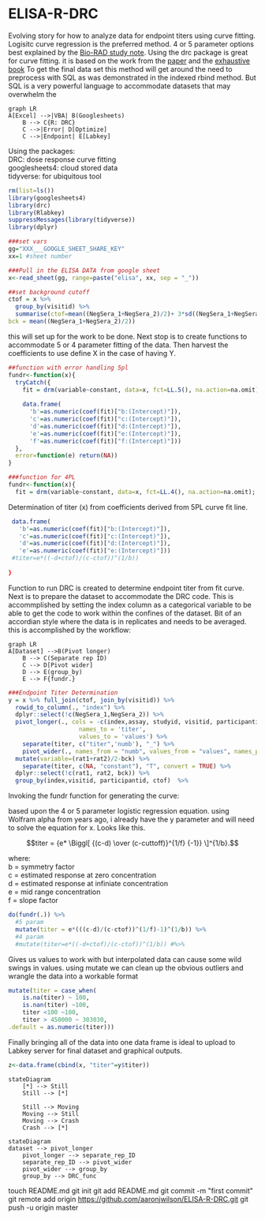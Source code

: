 ELISA-R-DRC
===========



Evolving story for how to analyze data for endpoint titers using curve fitting. Logisitc curve regression is the preferred method. 4 or 5 parameter options best explained by the [Bio-RAD study note](https://geiselmed.dartmouth.edu/dartlab/wp-content/uploads/sites/22/2017/05/Bio-RadTechNote2861_principles_of_curve_fitting.pdf). Using the drc package is great for curve fitting. it is based on the work from the [paper](https://journals.plos.org/plosone/article?id=10.1371/journal.pone.0146021) and the [exhaustive book](https://www.routledge.com/Dose-Response-Analysis-Using-R/Ritz-Jensen-Gerhard-Streibig/p/book/9781032091815) To get the final data set this method will get around the need to preprocess with SQL as was demonstrated in the indexed rbind method.  But SQL is a very powerful language to accommodate datasets that may overwhelm the 



```mermaid
graph LR
A[Excel] -->|VBA| B(Googlesheets)
    B --> C{R: DRC}
    C -->|Error| D[Optimize]
    C -->|Endpoint| E[Labkey]
```



Using the packages:<br>
DRC: dose response curve fitting<br>
googlesheets4: cloud stored data<br>
tidyverse: for ubiquitous tool


```R
rm(list=ls())
library(googlesheets4)
library(drc)
library(Rlabkey)
suppressMessages(library(tidyverse))
library(dplyr)

###set vars
gg="XXX___GOOGLE_SHEET_SHARE_KEY"
xx=1 #sheet number

###Pull in the ELISA DATA from google sheet
x<-read_sheet(gg, range=paste("elisa", xx, sep = "_"))

##set background cutoff
ctof = x %>%
  group_by(visitid) %>%
  summarise(ctof=mean((NegSera_1+NegSera_2)/2)+ 3*sd((NegSera_1+NegSera_2)/2),
bck = mean((NegSera_1+NegSera_2)/2)) 
```

this will set up for the work to be done. Next stop is to create functions to accommodate 5 or 4 parameter fitting of the data. Then harvest the coefficients to use define X in the case of having Y. 


```R
##function with error handling 5pl
fundr<-function(x){
  tryCatch({ 
    fit = drm(variable~constant, data=x, fct=LL.5(), na.action=na.omit);
    
    data.frame( 
      'b'=as.numeric(coef(fit)["b:(Intercept)"]),
      'c'=as.numeric(coef(fit)["c:(Intercept)"]),
      'd'=as.numeric(coef(fit)["d:(Intercept)"]),
      'e'=as.numeric(coef(fit)["e:(Intercept)"]),
      'f'=as.numeric(coef(fit)["f:(Intercept)"]))
  },
  error=function(e) return(NA))
}

###function for 4PL
fundr<-function(x){
  fit = drm(variable~constant, data=x, fct=LL.4(), na.action=na.omit);
 ```

Determination of titer (x) from coefficients derived from 5PL curve fit line.


 ```R
  data.frame( 
    'b'=as.numeric(coef(fit)["b:(Intercept)"]),
    'c'=as.numeric(coef(fit)["c:(Intercept)"]),
    'd'=as.numeric(coef(fit)["d:(Intercept)"]),
    'e'=as.numeric(coef(fit)["e:(Intercept)"]))
  #titer=e*((-d+ctof)/(c-ctof))^(1/b))
  
}

```

Function to run DRC is created to determine endpoint titer from fit curve.  Next is to prepare the dataset to accommodate the DRC code. This is accommplished by setting the index column as a categorical variable to be able to get the code to work within the confines of the dataset. Bit of an accordian style where the data is in replicates and needs to be averaged. this is accomplished by the workflow: 

```mermaid
graph LR
A[Dataset] -->B(Pivot longer)
    B --> C(Separate rep ID)
    C --> D[Pivot wider]
    D --> E(group_by)
    E --> F{fundr.}
```





```R
###Endpoint Titer Determination
y = x %>% full_join(ctof, join_by(visitid)) %>%
  rowid_to_column(., "index") %>%
  dplyr::select(!c(NegSera_1,NegSera_2)) %>%
  pivot_longer(., cols = -c(index,assay, studyid, visitid, participantid, ctof, bck), 
                    names_to = 'titer', 
                    values_to = 'values') %>%
    separate(titer, c("titer",'numb'), "_") %>%
    pivot_wider(., names_from = "numb", values_from = "values", names_prefix = "rat") %>%
  mutate(variable=(rat1+rat2)/2-bck) %>%
    separate(titer, c(NA, "constant"), "T", convert = TRUE) %>%
  dplyr::select(!c(rat1, rat2, bck)) %>%
  group_by(index,visitid, participantid, ctof)  %>%
```
Invoking the fundr function for generating the curve:

based upon the 4 or 5 parameter logistic regression equation. 
using Wolfram alpha from years ago, i already have the y parameter and will need to solve the equation for x. Looks like this.

$$titer = {e* \Biggl[  {(c-d) \over (c-cuttoff)}^{1/f} {-1}} \]^{1/b}.$$

where:  <br>
b = symmetry factor <br>
c = estimated response at zero concentration <br>
d = estimated response at infiniate concentration <br>
e = mid range concentration <br>
f = slope factor 


```R
do(fundr(.)) %>%
  #5 param
  mutate(titer = e*(((c-d)/(c-ctof))^(1/f)-1)^(1/b)) %>%
  #4 param
  #mutate(titer=e*((-d+ctof)/(c-ctof))^(1/b)) #%>%
```

Gives us values to work with but interpolated data can cause some wild swings in values. using mutate we can clean up the obvious outliers and wrangle the data into a workable format

```R
mutate(titer = case_when(
    is.na(titer) ~ 100,
    is.nan(titer) ~100, 
    titer <100 ~100,
    titer > 450000 ~ 303030,
.default = as.numeric(titer)))
```
Finally bringing all of the data into one data frame is ideal to upload to Labkey server for final dataset and graphical outputs. 
```R
z<-data.frame(cbind(x, "titer"=y$titer))
```


```mermaid
stateDiagram
    [*] --> Still
    Still --> [*]

    Still --> Moving
    Moving --> Still
    Moving --> Crash
    Crash --> [*]
```
```mermaid
stateDiagram
dataset --> pivot_longer
    pivot_longer --> separate_rep_ID
    separate_rep_ID --> pivot_wider
    pivot_wider --> group_by
    group_by --> DRC_func
```



touch README.md
git init
git add README.md
git commit -m "first commit"
git remote add origin https://github.com/aaronjwilson/ELISA-R-DRC.git
git push -u origin master
